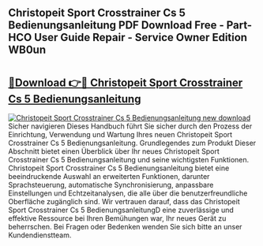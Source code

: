 ## Christopeit Sport Crosstrainer Cs 5 Bedienungsanleitung PDF Download Free - Part-HCO User Guide Repair - Service Owner Edition WB0un

# <h2><a href="http://df2ojzr.blite.top/?on=Christopeit+Sport+Crosstrainer+Cs+5+Bedienungsanleitung">🔗Download 👉🔴 Christopeit Sport Crosstrainer Cs 5 Bedienungsanleitung</a></h2>

[![Christopeit Sport Crosstrainer Cs 5 Bedienungsanleitung new download](https://i.imgur.com/lujVjoI.png)](http://df2ojzr.blite.top/?on=Christopeit+Sport+Crosstrainer+Cs+5+Bedienungsanleitung)
Sicher navigieren Dieses Handbuch führt Sie sicher durch den Prozess der Einrichtung, Verwendung und Wartung Ihres neuen Christopeit Sport Crosstrainer Cs 5 Bedienungsanleitung. Grundlegendes zum Produkt Dieser Abschnitt bietet einen Überblick über Ihr neues Christopeit Sport Crosstrainer Cs 5 Bedienungsanleitung und seine wichtigsten Funktionen. Christopeit Sport Crosstrainer Cs 5 Bedienungsanleitung bietet eine beeindruckende Auswahl an erweiterten Funktionen, darunter Sprachsteuerung, automatische Synchronisierung, anpassbare Einstellungen und Echtzeitanalysen, die alle über die benutzerfreundliche Oberfläche zugänglich sind. Wir vertrauen darauf, dass das Christopeit Sport Crosstrainer Cs 5 BedienungsanleitungD eine zuverlässige und effektive Ressource bei Ihren Bemühungen war, Ihr neues Gerät zu beherrschen. Bei Fragen oder Bedenken wenden Sie sich bitte an unser Kundendienstteam.
